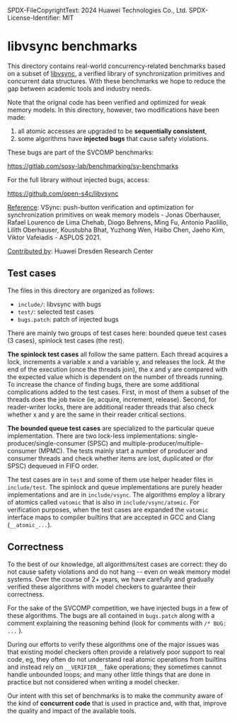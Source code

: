 SPDX-FileCopyrightText: 2024 Huawei Technologies Co., Ltd.
SPDX-License-Identifier: MIT

# libvsync benchmarks

This directory contains real-world concurrency-related benchmarks based on
a subset of [libvsync][], a verified library of synchronization primitives
and concurrent data structures. With these benchmarks we hope to reduce the
gap between academic tools and industry needs.

Note that the orignal code has been verified and optimized for weak memory
models. In this directory, however, two modifications have been made:

1. all atomic accesses are upgraded to be **sequentially consistent**,
2. some algorithms have **injected bugs** that cause safety violations.

These bugs are part of the SVCOMP benchmarks:

  https://gitlab.com/sosy-lab/benchmarking/sv-benchmarks

For the full library without injected bugs, access:

  https://github.com/open-s4c/libvsync

[Reference][paper]: VSync: push-button verification and optimization
for synchronization primitives on weak memory models - Jonas Oberhauser,
Rafael Lourenco de Lima Chehab, Diogo Behrens, Ming Fu, Antonio Paolillo,
Lilith Oberhauser, Koustubha Bhat, Yuzhong Wen, Haibo Chen, Jaeho Kim,
Viktor Vafeiadis - ASPLOS 2021.

[Contributed by][drc]: Huawei Dresden Research Center

[drc]: https://github.com/open-s4c
[paper]: https://dl.acm.org/doi/10.1145/3445814.3446748
[libvsync]: https://github.com/open-s4c/libvsync

## Test cases

The files in this directory are organized as follows:

- `include/`: libvsync with bugs
- `test/`: selected test cases
- `bugs.patch`: patch of injected bugs

There are mainly two groups of test cases here: bounded queue test cases
(3 cases), spinlock test cases (the rest).

**The spinlock test cases** all follow the same pattern. Each thread acquires
a lock, increments a variable x and a variable y, and releases the lock. At the
end of the execution (once the threads join), the x and y are compared with
the expected value which is dependent on the number of threads running. To
increase the chance of finding bugs, there are some additional complications
added to the test cases. First, in most of them a subset of the threads does
the job twice (ie, acquire, increment, release). Second, for reader-writer
locks, there are additional reader threads that also check whether x and y
are the same in their reader critical sections.

**The bounded queue test cases** are specialized to the particular
queue implementation. There are two lock-less implementations:
single-producer/single-consumer (SPSC) and multiple-producer/multiple-consumer
(MPMC). The tests mainly start a number of producer and consumer threads and
check whether items are lost, duplicated or (for SPSC) dequeued in FIFO order.

The test cases are in `test` and some of them use helper header files in
`include/test`. The spinlock and queue implementations are purely header
implementations and are in `include/vsync`. The algorithms employ a library
of atomics called `vatomic` that is also in `include/vsync/atomic`. For
verification purposes, when the test cases are expanded the `vatomic`
interface maps to compiler builtins that are accepted in GCC and Clang
(`__atomic_...`).

## Correctness

To the best of our knowledge, all algorithms/test cases are correct: they
do not cause safety violations and do not hang -- even on weak memory model
systems. Over the course of 2+ years, we have carefully and gradually verified
these algorithms with model checkers to guarantee their correctness.

For the sake of the SVCOMP competition, we have injected bugs in a few of these
algorithms. The bugs are all contained in `bugs.patch` along with a comment
explaining the reasoning behind (look for comments with `/* BUG: ...` ).

During our efforts to verify these algorithms one of the major issues was that
existing model checkers often provide a relatively poor support to real code,
eg, they often do not understand real atomic operations from builtins and
instead rely on `__VERIFIER__` fake operations; they sometimes cannot handle
unbounded loops; and many other little things that are done in practice but
not considered when writing a model checker.

Our intent with this set of benchmarks is to make the community aware of
the kind of **concurrent code** that is used in practice and, with that,
improve the quality and impact of the available tools.
